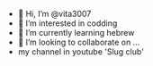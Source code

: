 - 👋 Hi, I’m @vita3007
- 👀 I’m interested in codding
- 🌱 I’m currently learning hebrew
- 💞️ I’m looking to collaborate on ...
- my channel in youtube 'Slug club'

<!---
vita3007/vita3007 is a ✨ special ✨ repository because its `README.md` (this file) appears on your GitHub profile.
You can click the Preview link to take a look at your changes.
--->
